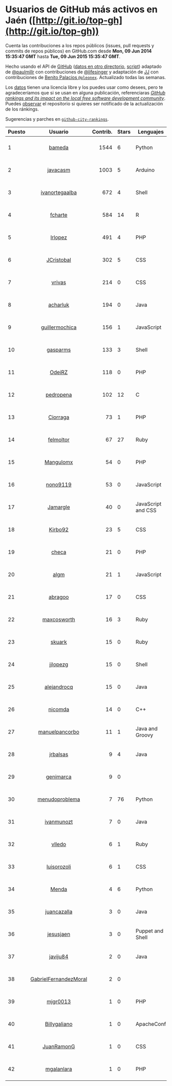 # Usuarios de GitHub más activos en Jaén ([http://git.io/top-gh](http://git.io/top-gh))



  Cuenta las contribuciones a los repos públicos (issues, pull requests y commits de repos públicos) en GitHub.com desde  **Mon, 09 Jun 2014 15:35:47 GMT** hasta **Tue, 09 Jun 2015 15:35:47 GMT**.

  Hecho usando el API de [GitHub](http://github.com) ([datos en otro directorio](https://github.com/JJ/top-github-users-data/tree/master/data), [script](https://github.com/JJ/top-github-users)) adaptado de [@paulmillr](https://github.com/paulmillr) con contribuciones de [@lifesinger](https://github.com/lifesinger) y adaptación de [JJ](http://jj.github.io) con contribuciones de [Benito Palacios `@pleonex`](http://github.com/pleonex). Actualizado todas las semanas.

  Los [datos](https://github.com/JJ/top-github-users-data/tree/master/data) tienen una licencia libre y los puedes usar como desees, pero te agradeceríamos que si se usan en alguna publicación, referenciaras [*GitHub rankings and its impact on the local free software development community*](https://thewinnower.com/papers/github-rankings-and-its-impact-on-the-local-free-software-development-community). Puedes [observar](https://github.com/JJ/top-github-users-data/subscription) el repositorio si quieres ser notificado de la actualización de los ránkings. 

  Sugerencias y parches en [`github-city-rankings`](http://github.com/JJ/github-city-rankings). 


| Puesto   |  Usuario  |Contrib.| Stars | Lenguajes   |      Lugar      |  Avatar  |
|----------|:---------:|-------:|-------|-------------|:---------------:|----------|
| 1 | [bameda](https://github.com/bameda) | 1544 | 6 | Python | Madrid, Jaén, Spain, España | <img src='https://avatars2.githubusercontent.com/u/877218?v=3&s=64' width="64" title='David Barragán Merino'> |
| 2 | [javacasm](https://github.com/javacasm) | 1003 | 5 | Arduino | Granada, Jaén (Spain) | <img src='https://avatars3.githubusercontent.com/u/3841695?v=3&s=64' width="64" title='Jose Antonio Vacas'> |
| 3 | [ivanortegaalba](https://github.com/ivanortegaalba) | 672 | 4 | Shell | Granada, Jaén, Spain | <img src='https://avatars0.githubusercontent.com/u/5699976?v=3&s=64' width="64" title='Ivan Ortega Alba'> |
| 4 | [fcharte](https://github.com/fcharte) | 584 | 14 | R | Jaén, Granada, Spain | <img src='https://avatars3.githubusercontent.com/u/8365501?v=3&s=64' width="64" title='Francisco Charte Ojeda'> |
| 5 | [lrlopez](https://github.com/lrlopez) | 491 | 4 | PHP | Linares (Jaén) | <img src='https://avatars0.githubusercontent.com/u/547387?v=3&s=64' width="64" title='Luis Ramón López'> |
| 6 | [JCristobal](https://github.com/JCristobal) | 302 | 5 | CSS | Jaén, Granada | <img src='https://avatars0.githubusercontent.com/u/8878426?v=3&s=64' width="64" title='J. Cristóbal López'> |
| 7 | [vrivas](https://github.com/vrivas) | 214 | 0 | CSS | Jaen, Jaén, Granada, Spain | <img src='https://avatars0.githubusercontent.com/u/3046042?v=3&s=64' width="64" title='Víctor Manuel Rivas Santos'> |
| 8 | [acharluk](https://github.com/acharluk) | 194 | 0 | Java | Jaén, Granada, Andalucía, Spain | <img src='https://avatars3.githubusercontent.com/u/5154281?v=3&s=64' width="64" title='ACharLuk'> |
| 9 | [guillermochica](https://github.com/guillermochica) | 156 | 1 | JavaScript | Granada, de Jaén | <img src='https://avatars0.githubusercontent.com/u/9317092?v=3&s=64' width="64" title='Guillermo Chica Sabariego'> |
| 10 | [gasparms](https://github.com/gasparms) | 133 | 3 | Shell | Jaén,Spain,Europe | <img src='https://avatars3.githubusercontent.com/u/5221342?v=3&s=64' width="64" title='Gaspar Munoz'> |
| 11 | [OdeiRZ](https://github.com/OdeiRZ) | 118 | 0 | PHP | Linares | <img src='https://avatars0.githubusercontent.com/u/8981290?v=3&s=64' width="64" title='Odei Riveiro Zafra'> |
| 12 | [pedropena](https://github.com/pedropena) | 102 | 12 | C | Jaén, Spain | <img src='https://avatars3.githubusercontent.com/u/834583?v=3&s=64' width="64" title='Pedro Peña Pérez'> |
| 13 | [Ciorraga](https://github.com/Ciorraga) | 73 | 1 | PHP | Jaén, Andalucía, España | <img src='https://avatars2.githubusercontent.com/u/5888071?v=3&s=64' width="64" title='Miguel Ángel Ciórraga'> |
| 14 | [felmoltor](https://github.com/felmoltor) | 67 | 27 | Ruby | Madrid / Jaén | <img src='https://avatars1.githubusercontent.com/u/846513?v=3&s=64' width="64" title='Felipe Molina de la Torre'> |
| 15 | [Mangulomx](https://github.com/Mangulomx) | 54 | 0 | PHP | Linares | <img src='https://avatars2.githubusercontent.com/u/5888094?v=3&s=64' width="64" title='Miguel Angulo Martínez'> |
| 16 | [nono9119](https://github.com/nono9119) | 53 | 0 | JavaScript | Andújar | <img src='https://avatars3.githubusercontent.com/u/3900430?v=3&s=64' width="64" title='Antonio Martínez'> |
| 17 | [Jamargle](https://github.com/Jamargle) | 40 | 0 | JavaScript and CSS | Jaén | <img src='https://avatars0.githubusercontent.com/u/11638357?v=3&s=64' width="64" title='José López'> |
| 18 | [Kirbo92](https://github.com/Kirbo92) | 23 | 5 | CSS | Jaén | <img src='https://avatars1.githubusercontent.com/u/559575?v=3&s=64' width="64" title='Miguel Angel'> |
| 19 | [checa](https://github.com/checa) | 21 | 0 | PHP | Linares | <img src='https://avatars0.githubusercontent.com/u/5888087?v=3&s=64' width="64" title='Carlos A. Jurado Checa'> |
| 20 | [algm](https://github.com/algm) | 21 | 1 | JavaScript | Linares | <img src='https://avatars0.githubusercontent.com/u/146385?v=3&s=64' width="64" title='Antonio Gázquez'> |
| 21 | [abragoo](https://github.com/abragoo) | 17 | 0 | CSS | Linares (Jaen) | <img src='https://avatars3.githubusercontent.com/u/5719899?v=3&s=64' width="64" title='Abraham Orihuela Mayor'> |
| 22 | [maxcosworth](https://github.com/maxcosworth) | 16 | 3 | Ruby | Jaén | <img src='https://avatars2.githubusercontent.com/u/389437?v=3&s=64' width="64" title='Miguel Á. Arroyo'> |
| 23 | [skuark](https://github.com/skuark) | 15 | 0 | Ruby | Jaén, Spain | <img src='https://avatars0.githubusercontent.com/u/454382?v=3&s=64' width="64" title='Jesús Manuel García Muñoz'> |
| 24 | [jjlopezg](https://github.com/jjlopezg) | 15 | 0 | Shell | Jaen | <img src='https://avatars2.githubusercontent.com/u/7646375?v=3&s=64' width="64" title='Juan Jose Lopez Garcia'> |
| 25 | [alejandrocq](https://github.com/alejandrocq) | 15 | 0 | Java | Jaén/Granada - España | <img src='https://avatars1.githubusercontent.com/u/282431?v=3&s=64' width="64" title='Alejandro Castilla Quesada'> |
| 26 | [nicomda](https://github.com/nicomda) | 14 | 0 | C++ | Jaén | <img src='https://avatars2.githubusercontent.com/u/4690565?v=3&s=64' width="64" title='Nicolás Moral'> |
| 27 | [manuelpancorbo](https://github.com/manuelpancorbo) | 11 | 1 | Java and Groovy | Jaén, Spain | <img src='https://avatars2.githubusercontent.com/u/9550738?v=3&s=64' width="64" title='Manuel Pancorbo'> |
| 28 | [jrbalsas](https://github.com/jrbalsas) | 9 | 4 | Java | Jaén - Spain | <img src='https://avatars2.githubusercontent.com/u/356995?v=3&s=64' width="64" title='José Ramón Balsas'> |
| 29 | [genimarca](https://github.com/genimarca) | 9 | 0 |  | Jaén, Spain | <img src='https://avatars0.githubusercontent.com/u/6276927?v=3&s=64' width="64" title='Eugenio'> |
| 30 | [menudoproblema](https://github.com/menudoproblema) | 7 | 76 | Python | Jaén, Spain | <img src='https://avatars0.githubusercontent.com/u/976187?v=3&s=64' width="64" title='Vicente Ruiz'> |
| 31 | [ivanmunozt](https://github.com/ivanmunozt) | 7 | 0 | Java | Martos (Jaén) | <img src='https://avatars2.githubusercontent.com/u/6499436?v=3&s=64' width="64" title='Iván Muñoz'> |
| 32 | [vlledo](https://github.com/vlledo) | 6 | 1 | Ruby | Jaén | <img src='https://avatars0.githubusercontent.com/u/695429?v=3&s=64' width="64" title='Víctor'> |
| 33 | [luisorozoli](https://github.com/luisorozoli) | 6 | 1 | CSS | Jaen | <img src='https://avatars3.githubusercontent.com/u/1084374?v=3&s=64' width="64" title='Luis Orozco Olivares'> |
| 34 | [Menda](https://github.com/Menda) | 4 | 6 | Python | Jaén, Spain | <img src='https://avatars2.githubusercontent.com/u/23944?v=3&s=64' width="64" title='Rafa Muñoz'> |
| 35 | [juancazalla](https://github.com/juancazalla) | 3 | 0 | Java | Jaén / Madrid | <img src='https://avatars0.githubusercontent.com/u/11631002?v=3&s=64' width="64" title='Juan Cazalla Estrella'> |
| 36 | [jesusjaen](https://github.com/jesusjaen) | 3 | 0 | Puppet and Shell | Jaén, Spain | <img src='https://avatars1.githubusercontent.com/u/1171916?v=3&s=64' width="64" title='Jesús Jaén Díaz'> |
| 37 | [javiju84](https://github.com/javiju84) | 2 | 0 | Java | Jaén | <img src='https://avatars2.githubusercontent.com/u/9318191?v=3&s=64' width="64" title='Javier'> |
| 38 | [GabrielFernandezMoral](https://github.com/GabrielFernandezMoral) | 2 | 0 |  | Jaén (Spain) | <img src='https://avatars3.githubusercontent.com/u/3704317?v=3&s=64' width="64" title='Gabriel Fernández Moral'> |
| 39 | [mjgr0013](https://github.com/mjgr0013) | 1 | 0 | PHP | Jaén | <img src='https://avatars1.githubusercontent.com/u/8981247?v=3&s=64' width="64" title='Manuel Jesús García Ruiz'> |
| 40 | [Billygaliano](https://github.com/Billygaliano) | 1 | 0 | ApacheConf | Jaén | <img src='https://avatars2.githubusercontent.com/u/1250392?v=3&s=64' width="64" title='Guillermo'> |
| 41 | [JuanRamonG](https://github.com/JuanRamonG) | 1 | 0 | CSS | Jaén | <img src='https://avatars0.githubusercontent.com/u/4458029?v=3&s=64' width="64" title='Juan Ramón González Morales'> |
| 42 | [mgalanlara](https://github.com/mgalanlara) | 1 | 0 | PHP | Jaén | <img src='https://avatars1.githubusercontent.com/u/11155625?v=3&s=64' width="64" title='Manuel Galán Lara'> |
